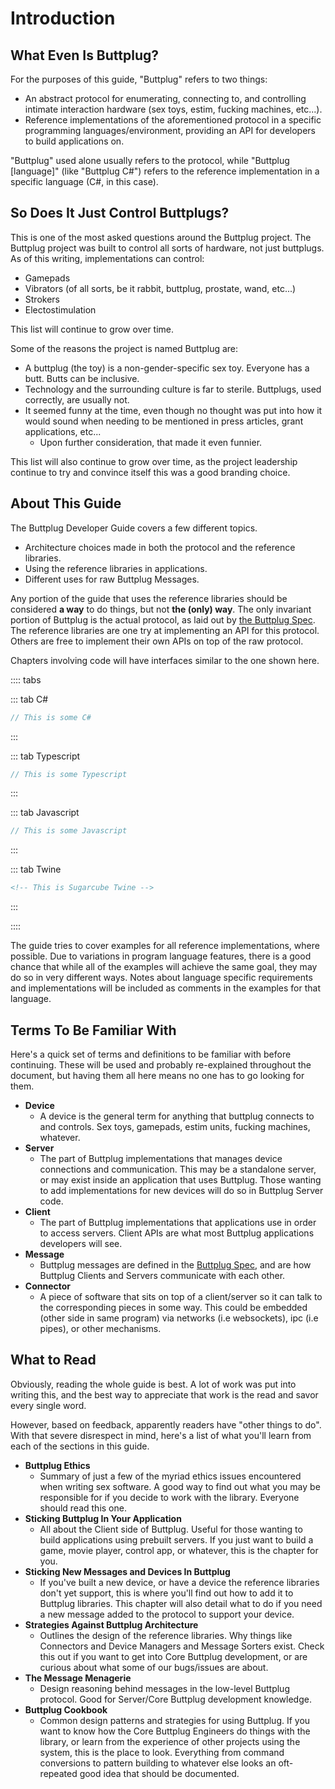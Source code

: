 # Introduction

## What Even Is Buttplug?

For the purposes of this guide, "Buttplug" refers to two things:

- An abstract protocol for enumerating, connecting to, and controlling intimate interaction hardware (sex toys, estim, fucking machines, etc...).
- Reference implementations of the aforementioned protocol in a specific programming languages/environment, providing an API for developers to build applications on.

"Buttplug" used alone usually refers to the protocol, while "Buttplug [language]" (like "Buttplug C#") refers to the reference implementation in a specific language (C#, in this case).

## So Does It Just Control Buttplugs?

This is one of the most asked questions around the Buttplug project. The Buttplug project was built to control all sorts of hardware, not just buttplugs. As of this writing, implementations can control:

- Gamepads
- Vibrators (of all sorts, be it rabbit, buttplug, prostate, wand, etc...)
- Strokers
- Electostimulation

This list will continue to grow over time. 

Some of the reasons the project is named Buttplug are:

- A buttplug (the toy) is a non-gender-specific sex toy. Everyone has a butt. Butts can be inclusive.
- Technology and the surrounding culture is far to sterile. Buttplugs, used correctly, are usually not.
- It seemed funny at the time, even though no thought was put into how it would sound when needing to be mentioned in press articles, grant applications, etc...
    - Upon further consideration, that made it even funnier.

This list will also continue to grow over time, as the project leadership continue to try and convince itself this was a good branding choice.

## About This Guide

The Buttplug Developer Guide covers a few different topics.

- Architecture choices made in both the protocol and the reference libraries.
- Using the reference libraries in applications.
- Different uses for raw Buttplug Messages.

Any portion of the guide that uses the reference libraries should be considered **a way** to do things, but not **the (only) way**. The only invariant portion of Buttplug is the actual protocol, as laid out by [the Buttplug Spec](https://buttplug-spec.docs.buttplug.io). The reference libraries are one try at implementing an API for this protocol. Others are free to implement their own APIs on top of the raw protocol.

Chapters involving code will have interfaces similar to the one shown here.

:::: tabs

::: tab C#
```csharp
// This is some C#
```
:::

::: tab Typescript
```typescript
// This is some Typescript
```
:::

::: tab Javascript
```javascript
// This is some Javascript
```
:::

::: tab Twine
```html
<!-- This is Sugarcube Twine -->
```
:::

::::

The guide tries to cover examples for all reference implementations, where possible. Due to variations in program language features, there is a good chance that while all of the examples will achieve the same goal, they may do so in very different ways. Notes about language specific requirements and implementations will be included as comments in the examples for that language.

## Terms To Be Familiar With

Here's a quick set of terms and definitions to be familiar with before continuing. These will be used and probably re-explained throughout the document, but having them all here means no one has to go looking for them.

* **Device**
    * A device is the general term for anything that buttplug connects to and controls. Sex toys, gamepads, estim units, fucking machines, whatever.
* **Server** 
    * The part of Buttplug implementations that manages device connections and communication. This may be a standalone server, or may exist inside an application that uses Buttplug. Those wanting to add implementations for new devices will do so in Buttplug Server code.
* **Client**
    * The part of Buttplug implementations that applications use in order to access servers. Client APIs are what most Buttplug applications developers will see.
* **Message**
    * Buttplug messages are defined in the [Buttplug Spec](https://buttplug-spec.docs.buttplug.io), and are how Buttplug Clients and Servers communicate with each other.
* **Connector**
    * A piece of software that sits on top of a client/server so it can talk to the corresponding pieces in some way. This could be embedded (other side in same program) via networks (i.e websockets), ipc (i.e pipes), or other mechanisms.

## What to Read

Obviously, reading the whole guide is best. A lot of work was put into writing this, and the best way to appreciate that work is the read and savor every single word.

However, based on feedback, apparently readers have "other things to
do". With that severe disrespect in mind, here's a list of what you'll
learn from each of the sections in this guide.

* **Buttplug Ethics**
    * Summary of just a few of the myriad ethics issues encountered when writing sex software. A good way to find out what you may be responsible for if you decide to work with the library. Everyone should read this one.
* **Sticking Buttplug In Your Application**
    * All about the Client side of Buttplug. Useful for those wanting to build applications using prebuilt servers. If you just want to build a game, movie player, control app, or whatever, this is the chapter for you.
* **Sticking New Messages and Devices In Buttplug**
    * If you've built a new device, or have a device the reference libraries don't yet support, this is where you'll find out how to add it to Buttplug libraries. This chapter will also detail what to do if you need a new message added to the protocol to support your device.
* **Strategies Against Buttplug Architecture**
    * Outlines the design of the reference libraries. Why things like Connectors and Device Managers and Message Sorters exist. Check this out if you want to get into Core Buttplug development, or are curious about what some of our bugs/issues are about.
* **The Message Menagerie**
    * Design reasoning behind messages in the low-level Buttplug protocol. Good for Server/Core Buttplug development knowledge.
* **Buttplug Cookbook**
    * Common design patterns and strategies for using Buttplug. If you want to know how the Core Buttplug Engineers do things with the library, or learn from the experience of other projects using the system, this is the place to look. Everything from command conversions to pattern building to whatever else looks an oft-repeated good idea that should be documented.
